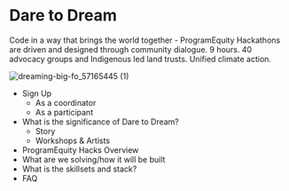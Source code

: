 # Dare to Dream 

Code in a way that brings the world together - ProgramEquity Hackathons are driven and designed through community dialogue. 9 hours. 40 advocacy groups and Indigenous led land trusts. Unified climate action.


![dreaming-big-fo_57165445 (1)](https://user-images.githubusercontent.com/42981589/148620075-d4548c1c-bffc-4943-82ae-1757cda6ba67.png)






- Sign Up 
   - As a coordinator
   - As a participant
- What is the significance of Dare to Dream?
  - Story 
  - Workshops & Artists 
- ProgramEquity Hacks Overview 
- What are we solving/how it will be built
- What is the skillsets and stack?
- FAQ 
